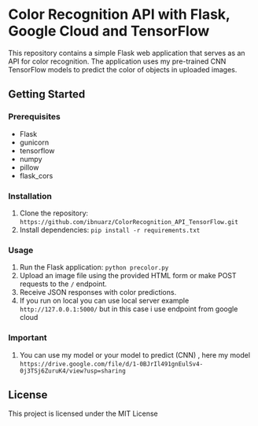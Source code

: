 # Color Recognition API with Flask, Google Cloud and TensorFlow

This repository contains a simple Flask web application that serves as an API for color recognition. The application uses my pre-trained CNN TensorFlow models to predict the color of objects in uploaded images.

## Getting Started

### Prerequisites
- Flask
- gunicorn
- tensorflow
- numpy
- pillow
- flask_cors

### Installation
1. Clone the repository: `https://github.com/ibnuarz/ColorRecognition_API_TensorFlow.git`
2. Install dependencies: `pip install -r requirements.txt`

### Usage
1. Run the Flask application: `python precolor.py`
2. Upload an image file using the provided HTML form or make POST requests to the `/` endpoint.
3. Receive JSON responses with color predictions.
4. If you run on local you can use local server example `http://127.0.0.1:5000/` but in this case i use endpoint from google cloud

### Important
1. You can use my model or your model to predict (CNN) , here my model `https://drive.google.com/file/d/1-0BJrIl491gnEulSv4-0j3TSj6ZuruK4/view?usp=sharing`

## License
This project is licensed under the MIT License
